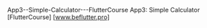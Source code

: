App3--Simple-Calculator---FlutterCourse
 App3: Simple Calculator [FlutterCourse] [www.beflutter.pro]

